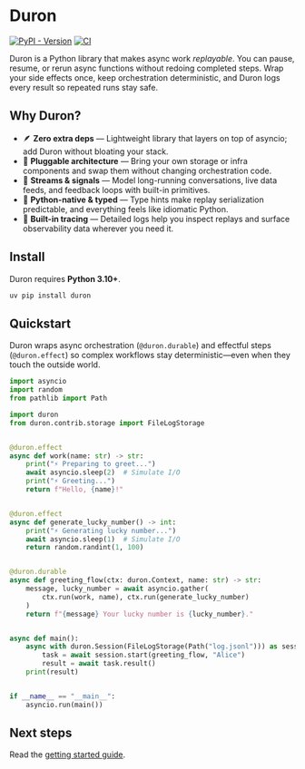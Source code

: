 # Duron

[![PyPI - Version](https://img.shields.io/pypi/v/duron)](https://pypi.org/project/duron)
[![CI](https://github.com/brian14708/duron/actions/workflows/ci.yaml/badge.svg)](https://github.com/brian14708/duron/actions/workflows/ci.yaml)

Duron is a Python library that makes async work _replayable_. You can pause, resume, or rerun async functions without redoing completed steps. Wrap your side effects once, keep orchestration deterministic, and Duron logs every result so repeated runs stay safe.

## Why Duron?

- 🪶 **Zero extra deps** — Lightweight library that layers on top of asyncio; add Duron without bloating your stack.
- 🧩 **Pluggable architecture** — Bring your own storage or infra components and swap them without changing orchestration code.
- 🔄 **Streams & signals** — Model long-running conversations, live data feeds, and feedback loops with built-in primitives.
- 🐍 **Python-native & typed** — Type hints make replay serialization predictable, and everything feels like idiomatic Python.
- 🔭 **Built-in tracing** — Detailed logs help you inspect replays and surface observability data wherever you need it.

## Install

Duron requires **Python 3.10+**.

```bash
uv pip install duron
```

## Quickstart

Duron wraps async orchestration (`@duron.durable`) and effectful steps (`@duron.effect`) so complex workflows stay deterministic—even when they touch the outside world.

```python
import asyncio
import random
from pathlib import Path

import duron
from duron.contrib.storage import FileLogStorage


@duron.effect
async def work(name: str) -> str:
    print("⚡ Preparing to greet...")
    await asyncio.sleep(2)  # Simulate I/O
    print("⚡ Greeting...")
    return f"Hello, {name}!"


@duron.effect
async def generate_lucky_number() -> int:
    print("⚡ Generating lucky number...")
    await asyncio.sleep(1)  # Simulate I/O
    return random.randint(1, 100)


@duron.durable
async def greeting_flow(ctx: duron.Context, name: str) -> str:
    message, lucky_number = await asyncio.gather(
        ctx.run(work, name), ctx.run(generate_lucky_number)
    )
    return f"{message} Your lucky number is {lucky_number}."


async def main():
    async with duron.Session(FileLogStorage(Path("log.jsonl"))) as session:
        task = await session.start(greeting_flow, "Alice")
        result = await task.result()
    print(result)


if __name__ == "__main__":
    asyncio.run(main())
```

## Next steps

Read the [getting started guide](https://brian14708.github.io/duron/getting-started/).
